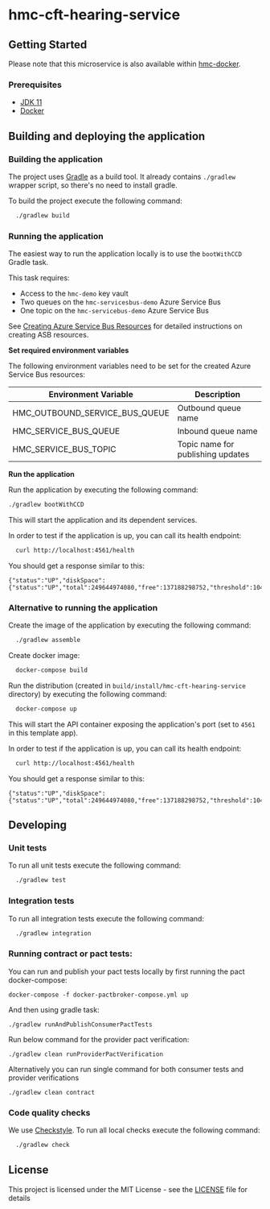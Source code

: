 # hmc-cft-hearing-service


## Getting Started
Please note that this microservice is also available within [hmc-docker](https://github.com/hmcts/hmc-docker).

### Prerequisites

- [JDK 11](https://java.com)
- [Docker](https://www.docker.com)

## Building and deploying the application

### Building the application

The project uses [Gradle](https://gradle.org) as a build tool. It already contains
`./gradlew` wrapper script, so there's no need to install gradle.

To build the project execute the following command:

```bash
  ./gradlew build
```

### Running the application

The easiest way to run the application locally is to use the `bootWithCCD` Gradle task. 

This task requires:
- Access to the `hmc-demo` key vault
- Two queues on the `hmc-servicesbus-demo` Azure Service Bus
- One topic on the `hmc-servicebus-demo` Azure Service Bus

See [Creating Azure Service Bus Resources](https://tools.hmcts.net/confluence/display/HMAN/Creating+Azure+Service+Bus+Resources) for detailed instructions on creating ASB resources.

**Set required environment variables**

The following environment variables need to be set for the created Azure Service Bus resources:

| Environment Variable | Description |
|----------------------|-------------|
| HMC_OUTBOUND_SERVICE_BUS_QUEUE | Outbound queue name |
| HMC_SERVICE_BUS_QUEUE | Inbound queue name |
| HMC_SERVICE_BUS_TOPIC | Topic name for publishing updates |

**Run the application**

Run the application by executing the following command:

```bash
./gradlew bootWithCCD
```

This will start the application and its dependent services.

In order to test if the application is up, you can call its health endpoint:

```bash
  curl http://localhost:4561/health
```

You should get a response similar to this:

```
{"status":"UP","diskSpace":{"status":"UP","total":249644974080,"free":137188298752,"threshold":10485760}}
```

### Alternative to running the application

Create the image of the application by executing the following command:

```bash
  ./gradlew assemble
```

Create docker image:

```bash
  docker-compose build
```

Run the distribution (created in `build/install/hmc-cft-hearing-service` directory)
by executing the following command:

```bash
  docker-compose up
```

This will start the API container exposing the application's port
(set to `4561` in this template app).

In order to test if the application is up, you can call its health endpoint:

```bash
  curl http://localhost:4561/health
```

You should get a response similar to this:

```
{"status":"UP","diskSpace":{"status":"UP","total":249644974080,"free":137188298752,"threshold":10485760}}
```

## Developing

### Unit tests

To run all unit tests execute the following command:
```bash
  ./gradlew test
```

### Integration tests

To run all integration tests execute the following command:
```bash
  ./gradlew integration
```
### Running contract or pact tests:

You can run and publish your pact tests locally by first running the pact docker-compose:

```
docker-compose -f docker-pactbroker-compose.yml up
```

And then using gradle task:

```
./gradlew runAndPublishConsumerPactTests
```
Run below command for the provider pact verification:

```
./gradlew clean runProviderPactVerification
```

Alternatively you can run single command for both consumer tests and provider verifications

```
./gradlew clean contract
```
### Code quality checks
We use [Checkstyle](http://checkstyle.sourceforge.net/).
To run all local checks execute the following command:

```bash
  ./gradlew check
```
## License

This project is licensed under the MIT License - see the [LICENSE](LICENSE) file for details

